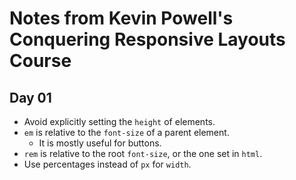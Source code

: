 # Notes from Kevin Powell's Conquering Responsive Layouts Course
## Day 01
- Avoid explicitly setting the `height` of elements.
- `em` is relative to the `font-size` of a parent element.
  - It is mostly useful for buttons.
- `rem` is relative to the root `font-size`, or the one set in `html`.
- Use percentages instead of `px` for `width`.
